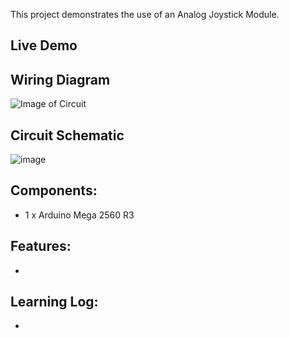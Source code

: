This project demonstrates the use of an Analog Joystick Module.

## Live Demo
[comment]: # (insert video in the next line)


## Wiring Diagram
![Image of Circuit]()

## Circuit Schematic
![image]()

## Components:
- 1 x Arduino Mega 2560 R3

## Features:
- 

## Learning Log:
- 
